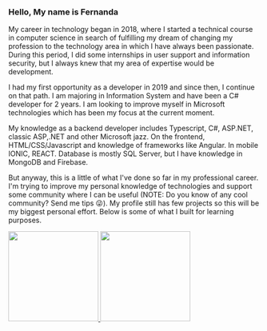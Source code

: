 ### Hello, My name is Fernanda 
 My career in technology began in 2018, where I started a technical course in computer science in search of fulfilling my dream of changing my profession to the technology area in which I have always been passionate. During this period, I did some internships in user support and information security, but I always knew that my area of expertise would be development. 

I had my first opportunity as a developer in 2019 and since then, I continue on that path. I am majoring in Information System and have been a C# developer for 2 years. I am looking to improve myself in Microsoft technologies which has been my focus at the current moment. 

 My knowledge as a backend developer includes Typescript, C#, ASP.NET, classic ASP,.NET and other Microsoft jazz. On the frontend, HTML/CSS/Javascript and knowledge of frameworks like Angular. In mobile IONIC, REACT. Database is mostly SQL Server, but I have knowledge in MongoDB and Firebase. 
 
 But anyway, this is a little of what I've done so far in my professional career. I'm trying to improve my personal knowledge of technologies and support some community where I can be useful (NOTE: Do you know of any cool community? Send me tips 😜). My profile still has few projects so this will be my biggest personal effort. Below is some of what I built for learning purposes.
 
 
<div>
<a href="https://github.com/SoaresFernanda">
<img height="180em" src="https://github-readme-stats.vercel.app/api/top-langs/?username=SoaresFernanda&layout=compact&langs_count=7&theme=dracula"/>


<img height="180em" src="https://github-readme-stats.vercel.app/api?username=SoaresFernanda&show_icons=true&theme=dracula&include_all_commits=true&count_private=true"/>
</div>
